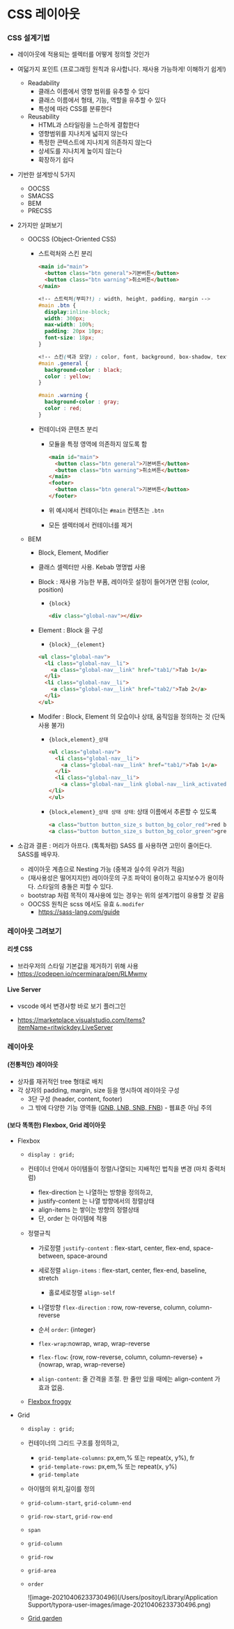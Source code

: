 # CSS 레이아웃



### CSS 설계기법

- 레이아웃에 적용되는 셀렉터를 어떻게 정의할 것인가

- 여덟가지 포인트
  (프로그래밍 원칙과 유사합니다. 재사용 가능하게! 이해하기 쉽게!)
  
  - Readability
    - 클래스 이름에서 영향 범위를 유추할 수 있다
    - 클래스 이름에서 형태, 기능, 역할을 유추할 수 있다
    - 특성에 따라 CSS를 분류한다
  - Reusability
    - HTML과 스타일링을 느슨하게 결합한다
    - 영향범위를 지나치게 넓히지 않는다
    - 특정한 콘텍스트에 지나치게 의존하지 않는다
    - 상세도를 지나치게 높이지 않는다
    - 확장하기 쉽다
  
- 기반한 설계방식 5가지
  - OOCSS
  - SMACSS
  - BEM
  - PRECSS

- 2가지만 살펴보기
  - OOCSS (Object-Oriented CSS)

    - 스트럭처와 스킨 분리

      ```html
      <main id="main">
        <button class="btn general">기본버튼</button>
        <button class="btn warning">취소버튼</button>
      </main>
      ```

      ```css
      <!-- 스트럭처(부피?!) : width, height, padding, margin -->
      #main .btn {
        display:inline-block;
        width: 300px;
        max-width: 100%;
        padding: 20px 10px;
        font-size: 18px;
      }

      <!-- 스킨(색과 모양) : color, font, background, box-shadow, text-shadow -->
      #main .general {
        background-color : black;
        color : yellow;
      }

      #main .warning {
        background-color : gray;
        color : red;
      }
      ```

    - 컨테이너와 콘텐츠 분리

      - 모듈을 특정 영역에 의존하지 않도록 함

        ```html
        <main id="main">
          <button class="btn general">기본버튼</button>
          <button class="btn warning">취소버튼</button>
        </main>
        <footer>
          <button class="btn general">기본버튼</button>    
        </footer>
        ```

      - 위 예시에서 컨테이너는 `#main` 컨텐츠는  `.btn` 
      - 모든 셀렉터에서 컨테이너를 제거

  - BEM

    - Block, Element, Modifier

    - 클래스 셀렉터만 사용. Kebab 명명법 사용

    - Block : 재사용 가능한 부품, 레이아웃 설정이 들어가면 안됨 (color, position)

      - `{block}`

        ```html
        <div class="global-nav"></div>
        ```

    - Element : Block 을 구성

      -  `{block}__{element}`

        ```html
        <ul class="global-nav">
          <li class="global-nav__li">
            <a class="global-nav__link" href="tab1/">Tab 1</a>
          </li>
          <li class="global-nav__li">
            <a class="global-nav__link" href="tab2/">Tab 2</a>
          </li>
        </ul>
        ```

    - Modifer : Block, Element 의 모습이나 상태, 움직임을 정의하는 것 (단독 사용 불가)

      - `{block,element}_상태`

        ```html
        <ul class="global-nav">
          <li class="global-nav__li">
            <a class="global-nav__link" href="tab1/">Tab 1</a>
          </li>
          <li class="global-nav__li">
            <a class="global-nav__link global-nav__link_activated" href="tab2/">Tab 2</a>
        </li>
        </ul>
        ```

      - `{block,element}_상태 상태 상태`: 상태 이름에서 추론할 수 있도록

        ```html
        <a class="button button_size_s button_bg_color_red">red button</a>
        <a class="button button_size_s button_bg_color_green">green button</a>
        ```




- 소감과 결론 : 머리가 아프다. (톡톡처럼) SASS 를 사용하면 고민이 줄어든다. SASS를 배우자.
  
  - 레이아웃 계층으로 Nesting 가능 (중복과 실수의 우려가 적음)
  - (재사용성은 떨어지지만) 레이아웃의 구조 파악이 용이하고 유지보수가 용이하다. 스타일의 충돌은 피할 수 있다.
  - bootstrap 처럼 목적이 재사용에 있는 경우는 위의 설계기법이 유용할 것 같음
  - OOCSS 원칙은 scss 에서도 유효 `&.modifer`
    - https://sass-lang.com/guide



### 레이아웃 그려보기

#### 리셋 CSS

- 브라우저의 스타일 기본값을 제거하기 위해 사용
- https://codepen.io/ncerminara/pen/RLMwmy

#### Live Server

- vscode 에서 변경사항 바로 보기 플러그인

- https://marketplace.visualstudio.com/items?itemName=ritwickdey.LiveServer



### 레이아웃

#### (전통적인) 레이아웃

- 상자를 재귀적인 tree 형태로 배치
- 각 상자의 padding, margin, size 등을 명시하여 레이아웃 구성
  - 3단 구성 (header, content, footer)
  - 그 밖에 다양한 기능 영역들 ([GNB, LNB, SNB, FNB](https://chlolisher.tistory.com/62)) - 웹표준 아님 주의



#### (보다 똑똑한) Flexbox, Grid 레이아웃

- Flexbox

  - `display : grid;`

  - 컨테이너 안에서 아이템들이 정렬/나열되는 지배적인 법칙을 변경 (마치 중력처럼)

    - flex-direction 는 나열하는 방향을 정의하고,
    - justify-content 는 나열 방향에서의 정렬상태
    - align-items 는 쌓이는 방향의 정렬상태
    - 단, order 는 아이템에 적용

  - 정렬규칙

    - 가로정렬 `justify-content` : flex-start, center, flex-end, space-between, space-around

    - 세로정렬 `align-items` : flex-start, center, flex-end, baseline, stretch
      - 홀로세로정렬 `align-self`
    - 나열방향 `flex-direction` : row, row-reverse, column, column-reverse
    - 순서 `order`: {integer}
    - `flex-wrap`:nowrap, wrap, wrap-reverse
    - `flex-flow`: {row, row-reverse, column, column-reverse} + {nowrap, wrap, wrap-reverse}
    - `align-content`: 줄 간격을 조절. 한 줄만 있을 때에는 align-content 가 효과 없음.

  - [Flexbox froggy](http://flexboxfroggy.com/)

- Grid

  - `display : grid;`

  - 컨테이너의 그리드 구조를 정의하고,

    - `grid-template-columns`: px,em,% 또는 repeat(x, y%), fr
    - `grid-template-rows`: px,em,% 또는 repeat(x, y%)
    - `grid-template`

  -  아이템의 위치,길이를 정의

    - `grid-column-start`, `grid-column-end`

    - `grid-row-start`, `grid-row-end`

    - `span`

    - `grid-column`

    - `grid-row`

    - `grid-area`

    - `order`

      ![image-20210406233730496](/Users/positoy/Library/Application Support/typora-user-images/image-20210406233730496.png)

  - [Grid garden](https://codepip.com/games/grid-garden/)


